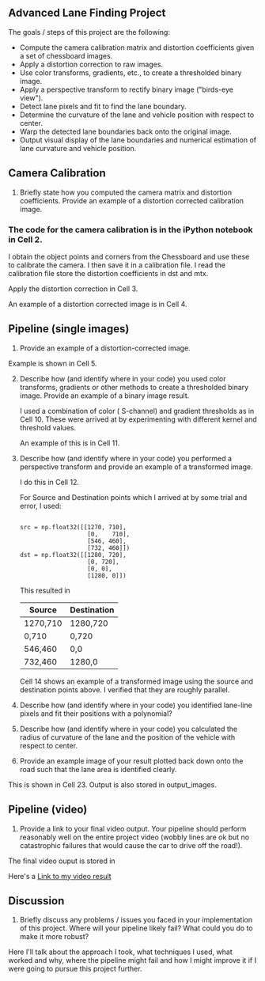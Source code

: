 ## Advanced Lane Finding Project

The goals / steps of this project are the following:

* Compute the camera calibration matrix and distortion coefficients given a set of chessboard images.
* Apply a distortion correction to raw images.
* Use color transforms, gradients, etc., to create a thresholded binary image.
* Apply a perspective transform to rectify binary image ("birds-eye view").
* Detect lane pixels and fit to find the lane boundary.
* Determine the curvature of the lane and vehicle position with respect to center.
* Warp the detected lane boundaries back onto the original image.
* Output visual display of the lane boundaries and numerical estimation of lane curvature and vehicle position.


## Camera Calibration

1. Briefly state how you computed the camera matrix and distortion coefficients. Provide an example of a distortion corrected calibration image.

### The code for the camera calibration is in the iPython notebook in Cell 2. 

I obtain the object points and corners from the Chessboard and use these to calibrate the camera. I then save it in a calibration file. I read the calibration file store the distortion coefficients in dst and mtx. 

Apply the distortion correction in Cell 3.

An example of a distortion corrected image is in Cell 4.


## Pipeline (single images)
1. Provide an example of a distortion-corrected image.

Example is shown in Cell 5.

2. Describe how (and identify where in your code) you used color transforms, gradients or other methods to create a thresholded binary image. Provide an example of a binary image result.

   I used a combination of color ( S-channel) and gradient thresholds as in Cell 10. These were arrived at by         experimenting with different kernel and threshold values.
   
   An example of this is in Cell 11.

3. Describe how (and identify where in your code) you performed a perspective transform and provide an example of a transformed    image.

   I do this in Cell 12. 

   For Source and Destination points which I arrived at by some trial and error, I used:
   ```
   
   src = np.float32([[1270, 710],
                      [0,    710],
                      [546, 460],
                      [732, 460]])
   dst = np.float32([[1280, 720],
                      [0, 720],
                      [0, 0],
                      [1280, 0]])
   ```                  
   This resulted in
   
   |Source    |  Destination   |
   |----------|----------------|
   |1270,710  |   1280,720     |
   |0,710     |   0,720        |
   |546,460   |   0,0          |
   |732,460   |   1280,0       |
                      
   Cell 14 shows an example of a transformed image using the source and destination points above. I verified that they are roughly parallel.
 
4. Describe how (and identify where in your code) you identified lane-line pixels and fit their positions with a polynomial?

 
 
5. Describe how (and identify where in your code) you calculated the radius of curvature of the lane and the position of the  vehicle with respect to center.
 
 
6. Provide an example image of your result plotted back down onto the road such that the lane area is identified clearly.
 
 This is shown in Cell 23. Output is also stored in output_images.
 
 ## Pipeline (video)
1. Provide a link to your final video output. Your pipeline should perform reasonably well on the entire project video (wobbly      lines are ok but no catastrophic failures that would cause the car to drive off the road!).

  The final video ouput is stored in <p>Here's a <a href="./result.mp4">Link to my video result</a></p>


## Discussion
1. Briefly discuss any problems / issues you faced in your implementation of this project. Where will your pipeline likely fail?    What could you do to make it more robust?

Here I'll talk about the approach I took, what techniques I used, what worked and why, where the pipeline might fail and how I might improve it if I were going to pursue this project further.
